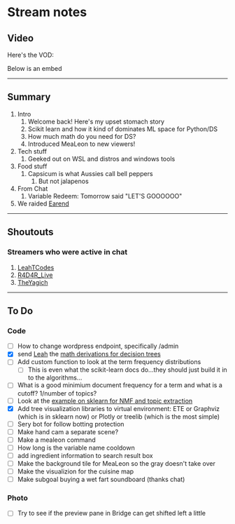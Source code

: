 # Stream notes

## Video

Here's the VOD:

Below is an embed

---

## Summary

1. Intro
   1. Welcome back! Here's my upset stomach story
   2. Scikit learn and how it kind of dominates ML space for Python/DS
   3. How much math do you need for DS?
   4. Introduced MeaLeon to new viewers!
2. Tech stuff
   1. Geeked out on WSL and distros and windows tools
3. Food stuff
   1. Capsicum is what Aussies call bell peppers
      1. But not jalapenos
4. From Chat
   1. Variable Redeem: Tomorrow said "LET'S GOOOOOO"
5. We raided [Earend](https://www.twitch.tv/Earend)
---

## Shoutouts

### Streamers who were active in chat

1. [LeahTCodes](https://www.twitch.tv/leahtcodes)
2. [R4D4R_Live](https://www.twitch.tv/R4D4R_Live)
3. [TheYagich](https://www.twitch.tv/theyagich/)
---

## To Do

### Code

- [ ] How to change wordpress endpoint, specifically /admin
- [X] send [Leah](https://www.twitch.tv/LeahTCodes) the [math derivations for decision trees](https://scikit-learn.org/stable/modules/tree.html#tree-mathematical-formulation)
- [ ] Add custom function to look at the term frequency distributions
  - [ ] This is even what the scikit-learn docs do...they should just build it in to the algorithms...
- [ ] What is a good minimium document frequency for a term and what is a cutoff? 1/number of topics?
- [ ] Look at the [example on sklearn for NMF and topic extraction](https://scikit-learn.org/stable/auto_examples/applications/plot_topics_extraction_with_nmf_lda.html#sphx-glr-auto-examples-applications-plot-topics-extraction-with-nmf-lda-py)
- [X] Add tree visualization libraries to virtual environment: ETE or Graphviz (which is in sklearn now) or Plotly or treelib (which is the most simple)
- [ ] Sery bot for follow botting protection
- [ ] Make hand cam a separate scene?
- [ ] Make a mealeon command
- [ ] How long is the variable name cooldown
- [ ] add ingredient information to search result box
- [ ] Make the background tile for MeaLeon so the gray doesn't take over
- [ ] Make the visualizion for the cuisine map
- [ ] Make subgoal buying a wet fart soundboard (thanks chat)

### Photo

- [ ] Try to see if the preview pane in Bridge can get shifted left a little
